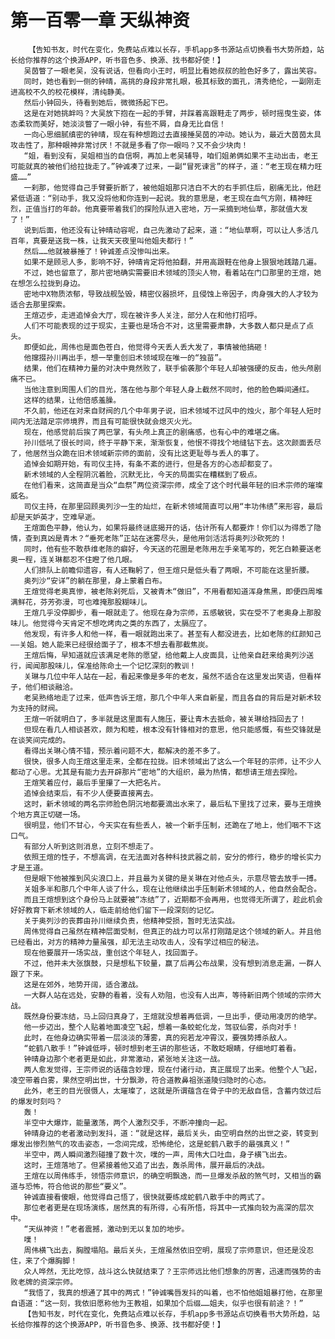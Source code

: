 # 第一百零一章 天纵神资
        【告知书友，时代在变化，免费站点难以长存，手机app多书源站点切换看书大势所趋，站长给你推荐的这个换源APP，听书音色多、换源、找书都好使！】
       吴茵瞥了一眼老吴，没有说话，但看向小王时，明显比看她叔叔的脸色好多了，露出笑容。
       同时，她也看到一侧的钟晴，高挑的身段非常扎眼，极其标致的面孔，清秀绝伦，一副刚走进高校不久的校花模样，清纯静美。
       然后小钟回头，待看到她后，微微扬起下巴。
       这是在对她挑衅吗？大吴放下抱在一起的手臂，并踩着高跟鞋走了两步，顿时摇曳生姿，体态柔软而美好，她淡淡瞥了一眼小钟，有些不屑，自身无比自信！
       一向心思细腻缜密的钟晴，现在有种想跑过去直接捶吴茵的冲动。她认为，最近大茵茵太具攻击性了，那种眼神非常讨厌！不就是多看了你一眼吗？又不会少块肉！
       “姐，看到没有，吴姐相当的自信啊，再加上老吴辅导，咱们姐弟俩如果不主动出击，老王可能就真的被他们给拉拢走了。”钟诚凑了过来，一副“冒死谏言”的样子，道：“老王现在精力旺盛……”
       一刹那，他觉得自己手臂要折断了，被他姐姐那只洁白不大的右手抓住后，剧痛无比，他赶紧低语道：“别动手，我又没将他和你连到一起说。我的意思是，老王现在血气方刚，精神旺烈，正值当打的年龄。他真要带着我们的探险队进入密地，万一采摘到地仙草，那就值大发了！”
       说到后面，他还没有让钟晴动容呢，自己先激动了起来，道：“地仙草啊，可以让人多活几百年，真要是送我一株，让我天天夜里叫他姐夫都行！”
       然后……他就被暴捶了！钟诚差点没惨叫出来。
       如果不是顾忌人多，影响不好，钟晴肯定将他拍翻，并用高跟鞋在他身上狠狠地践踏几遍。
       不过，她也留意了，那片密地确实需要旧术领域的顶尖人物，看着站在门口那里的王煊，她在想怎么拉拢到身边。
       密地中X物质浓郁，导致战舰坠毁，精密仪器损坏，且侵蚀上帝因子，肉身强大的人才较为适合去那里探索。
       王煊迈步，走进追悼会大厅，现在被许多人关注，部分人在和他打招呼。
       人们不可能表现的过于现实，主要也是场合不对，这里需要肃静，大多数人都只是点了点头。
       即便如此，周伟也是面色苍白，他觉得今天丢人丢大发了，事情被他搞砸！
       他撺掇孙川再出手，想一举重创旧术领域现在唯一的“独苗”。
       结果，他们在精神力量的对决中竟然败了，联手偷袭那个年轻人却被强硬的反击，他头颅剧痛不已。
       当他注意到周围人们的目光，落在他与那个年轻人身上截然不同时，他的脸色瞬间通红。
       这样的结果，让他倍感羞臊。
       不久前，他还在对来自财阀的几个中年男子说，旧术领域不过风中的烛火，那个年轻人短时间内无法踏足宗师境界，而且有可能很快就会熄灭火光。
       现在，他感觉前后挨了两巴掌，有头颅上真正的剧痛感，也有心中的难堪之痛。
       孙川低吼了很长时间，终于平静下来，渐渐恢复，他恨不得找个地缝钻下去。这次颜面丢尽了，他居然当众跪在旧术领域新宗师的面前，没有比这更耻辱与丢人的事了。
       追悼会如期开始，有司仪主持，有条不紊的进行，但是各方的心态却都变了。
       新术领域的人全程阴沉着脸，沉默无比，今天的局面实在糟糕到了极点。
       在他们看来，这简直是当众“血祭”两位资深宗师，成全了这个时代最年轻的旧术宗师的璀璨威名。
       司仪主持，在那里回顾奥列沙一生的灿烂，在新术领域简直可以用“丰功伟绩”来形容，最后却是天妒英才，空难早逝。
       王煊面色平静，他认为，如果将最终谜底揭开的话，估计所有人都要炸！你们以为得悉了隐情，查到真凶是青木？“垂死老陈”正站在迷雾尽头，是他用剑活活将奥列沙砍死的！
       同时，他有些不敢恭维老陈的癖好，今天送的花圈是老陈用左手亲笔写的，死乞白赖要送老奥一程，连关琳都忍不住瞪了他几眼。
       人们排队上前瞻仰遗容，有人还鞠躬了，但王煊只是低头看了两眼，不可能在这里折腰。
       奥列沙“安详”的躺在那里，身上蒙着白布。
       王煊觉得老奥真惨，被老陈剁死后，又被青木“做旧”，不用看都知道浑身焦黑，即便四周堆满鲜花，芬芳弥漫，可也难掩那股糊味儿。
       王煊几乎没停脚步，看一眼就走了。他现在身为宗师，五感敏锐，实在受不了老奥身上那股味儿。他觉得今天肯定不想吃烤肉之类的东西了，太膈应了。
       他发现，有许多人和他一样，看一眼就跑出来了。甚至有人都没进去，比如老陈的红颜知己——关姐。她人能来已经很给面子了，根本不想去看那截焦炭。
       王煊后悔，早知道就应该满足老陈的愿望，给他戴上人皮面具，让他亲自赶来给奥列沙送行，闻闻那股味儿，保准给陈命土一个记忆深刻的教训！
       关琳与几位中年人站在一起，看起来像是多年的老友，虽然不适合在这里发出笑语，但看样子，他们相谈融洽。
       老吴熟络地走了过来，低声告诉王煊，那几个中年人来自新星，而且各自的背后是对新术较为支持的财阀。
       王煊一听就明白了，多半就是这里面有人施压，要让青木去抵命，被关琳给挡回去了！
       但现在看几人相谈甚欢，颇为和睦，根本没有针锋相对的意思，他只能感慨，有些交锋就是在谈笑间完成的。
       看得出关琳心情不错，预示着问题不大，都解决的差不多了。
       很快，很多人向王煊这里走来，全都在拉拢。旧术领域出了这么一个年轻的宗师，让不少人都动了心思。尤其是有能力去开辟那片“密地”的大组织，最为热情，都想请王煊去探险。
       王煊笑着应付，最后手里攥了一大把名片。
       追悼会结束后，有不少人便要直接离去。
       这时，新术领域的两名宗师脸色阴沉地都要滴出水来了，最后私下里找了过来，要与王煊换个地方真正切磋一场。
       很明显，他们不甘心，今天实在有些丢人，被一个新手压制，还跪在了地上，他们咽不下这口气。
       有部分人听到这则消息，立刻不想走了。
       依照王煊的性子，不想高调，在无法面对各种科技武器之前，安分的修行，稳步的增长实力才是王道。
       但是眼下他被推到风尖浪口上，并且最为关键的是关琳在对他点头，示意尽管去放手一搏。
       关姐多半和那几个中年人谈了什么，现在让他继续出手压制新术领域的人，他自然会配合。
       而且王煊想到这个身份马上就要被“冻结”了，近期都不会再用，也觉得无所谓了，趁此机会好好教育下新术领域的人，临走前给他们留下一段深刻的记忆。
       关于奥列沙的丧葬由孙川继续负责，他精神受损，暂时无法实战。
       周伟觉得自己虽然在精神层面受制，但真正的战力可以吊打刚踏足这个领域的新人。并且他已经看出，对方的精神力量虽强，却无法主动攻击人，没有学过相应的秘法。
       现在他要展开一场实战，重创这个年轻人，找回面子。
       不过，他并未大张旗鼓，只是想私下较量，赢了后再公布战果，没有想到消息走漏，一群人跟了下来。
       这是在郊外，地势开阔，适合激战。
       一大群人站在远处，安静的看着，没有人劝阻，也没有人出声，等待新旧两个领域的宗师大战。
       既然身份要冻结，马上回归真身了，王煊就没想着再低调，一旦出手，便动用凌厉的绝学。
       他一步迈出，整个人贴着地面凌空飞起，想着一条蛟蛇化龙，驾驭仙雾，杀向对手！
       此时，在他身边确实带着一层淡淡的薄雾，真的宛若龙冲霄汉，要强势搏杀敌人。
       “蛇鹤八散手！”钟诚低呼，顿时想到老王讲的那些话，不敢眨眼睛，仔细地盯着看。
       钟晴身边那个老者更是如此，非常激动，紧张地关注这一战。
       两人愈发觉得，王宗师说的话蕴含妙理，现在付诸行动，真正展现了出来。他整个人飞起，凌空带着白雾，果然空明出世，十分飘渺，符合道教鼻祖张道陵归隐时的心态。
       此外，老王的目光很慑人，太璀璨了，这就是所谓蕴含在骨子中的无敌自信，含蓄内敛过后的爆发时刻吗？
       轰！
       半空中大爆炸，能量激荡，两个人激烈交手，不断冲撞向一起。
       钟晴身边的老者激动到发抖，道：“就是这样，最后关头，由空明自然的出世之姿，转变到爆发出惨烈煞气的攻击姿态，一念间完成，恐怖绝伦，这是蛇鹤八散手的最强真义！”
       半空中，两人瞬间激烈碰撞了数十次，噗的一声，周伟大口吐血，身子横飞出去。
       这时，王煊落地了。但紧接着他又追了出去，轰杀周伟，展开最后的决战。
       王煊在以周伟练手，领悟宗师意识，的确空明飘逸，而一旦爆发杀敌的煞气时，又相当的霸道与恐怖，符合他说的那些“要义”。
       钟诚直接看傻眼，他觉得自己悟了，很快就要练成蛇鹤八散手中的两式了。
       那位老者更是在现场演练，居然真的有所得，心有所悟，将其中一式推向较为高深的层次中。
       “天纵神资！”老者震撼，激动到无以复加的地步。
       噗！
       周伟横飞出去，胸膛塌陷。最后关头，王煊虽然依旧空明，展现了宗师意识，但还是没忍住，来了个爆胸脚！
       众人哗然，无比吃惊，战斗这么快就结束了？王宗师远比他们想象的厉害，迅速而强势的击败老牌的资深宗师。
       “我悟了，我真的想通了其中的两式！”钟诚嘴唇发抖的叫着，也不怕他姐姐暴打他，在那里自语道：“这一刻，我依旧愿称他为王教祖，如果加个后缀……姐夫，似乎也很有前途？！”
       【告知书友，时代在变化，免费站点难以长存，手机app多书源站点切换看书大势所趋，站长给你推荐的这个换源APP，听书音色多、换源、找书都好使！】